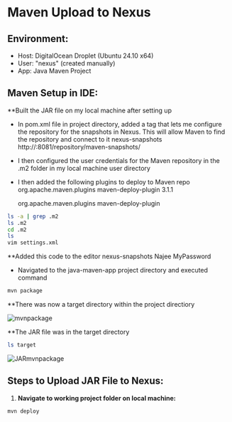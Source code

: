 # Maven Upload to Nexus

## Environment:
- Host: DigitalOcean Droplet (Ubuntu 24.10 x64)
- User: "nexus" (created manually)
- App: Java Maven Project


## Maven Setup in IDE:
**Built the JAR file on my local machine after setting up
- In pom.xml file in project directory, added a tag that lets me configure the repository for the snapshots in Nexus. This will allow Maven to find the repository and connect to it
  <distributionManagement>
        <snapshotRepository>
        <!--This is the ID you assign to the repository so you can identify it if you have a lot of that type of repository-->
            <id>nexus-snapshots</id>
            <!--This is the URL of the Nexus Maven snapshots repository-->
            <url>http://<repoIPaddress>:8081/repository/maven-snapshots/</url>
        </snapshotRepository>
        <!--Releases repository will have its own tag-->
    </distributionManagement>
- I then configured the user credentials for the Maven repository in the .m2 folder in my local machine user directory
- I then added the following plugins to deploy to Maven repo
  <plugin>
    <groupId>org.apache.maven.plugins</groupId>
    <artifactId>maven-deploy-plugin</artifactId>
    <version>3.1.1</version>
  </plugin>

  <plugin>
    <groupId>org.apache.maven.plugins</groupId>
    <artifactId>maven-deploy-plugin</artifactId>
  </plugin>


```bash
ls -a | grep .m2
ls .m2
cd .m2
ls
vim settings.xml
```
**Added this code to the editor
  <settings>
  <servers>
    <server>
      <id>nexus-snapshots</id>
      <username>Najee</username>
      <password>MyPassword</password>
    </server>
  </servers>
</settings>

- Navigated to the java-maven-app project directory and executed command
```bash
mvn package
```
**There was now a target directory within the project directiory

![mvnpackage](https://github.com/user-attachments/assets/6f5825a4-c588-4217-bce2-9e0ca58fb782)

**The JAR file was in the target directory

```bash
ls target
```

![JARmvnpackage](https://github.com/user-attachments/assets/9e0a4baf-6ecc-4d2d-98ac-198a13c9866f)


## Steps to Upload JAR File to Nexus:
    
1. **Navigate to working project folder on local machine:**

```bash
mvn deploy
```
